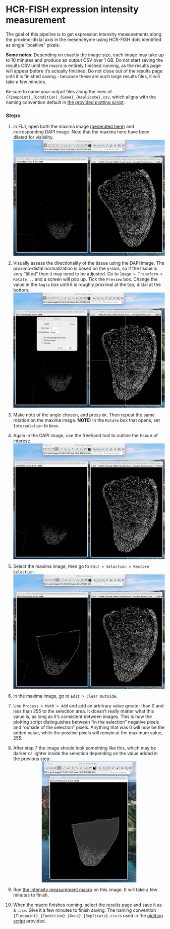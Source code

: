 HCR-FISH expression intensity measurement
================

The goal of this pipeline is to get expression intensity measurements
along the proximo-distal axis in the mesenchyme using HCR-FISH dots
identified as single “positive” pixels.

**Some notes**: Depending on exactly the image size, each image may take
up to 10 minutes and produce an output CSV over 1 GB. Do not start
saving the results CSV until the macro is entirely finished running, as
the results page will appear before it’s actually finished. Do not close
out of the results page until it is finished saving - because these are
such large results files, it will take a few minutes.

Be sure to name your output files along the lines of
`{Timepoint}_{Condition}_{Gene}_{Replicate}.csv`, which aligns with the
naming convention default in [the provided plotting
script](./scripts/IntensityPlotting_Sample.R).

### Steps

1.  In FIJI, open both the maxima image [(generated
    here)](./RS_FISH_Analysis.md#creating-maxima-image) and
    corresponding DAPI image. Note that the maxima here have been
    dilated for visibility.
    <img src="./img/Maxima_DAPI_together.png" width="500" style="display: block; margin: auto;" />

2.  Visually assess the directionality of the tissue using the DAPI
    image. The proximo-distal normalization is based on the y-axis, so
    if the tissue is very “tilted” then it may need to be adjusted. Go
    to `Image > Transform > Rotate...` and a screen will pop up. Tick
    the `Preview` box. Change the value in the `Angle` box until it is
    roughly proximal at the top, distal at the bottom.
    <img src="./img/Rotate_DAPI.png" width="500" style="display: block; margin: auto;" />

3.  Make note of the angle chosen, and press `OK`. Then repeat the same
    rotation on the maxima image. **NOTE:** in the `Rotate` box that
    opens, set `Interpolation` to `None`.

4.  Again in the DAPI image, use the freehand tool to outline the tissue
    of interest:
    <img src="./img/DAPI_outlined.png" width="500" style="display: block; margin: auto;" />

5.  Select the maxima image, then go to
    `Edit > Selection > Restore Selection`.
    <img src="./img/Maxima_outlined.png" width="500" style="display: block; margin: auto;" />

6.  In the maxima image, go to `Edit > Clear Outside`.

7.  Use `Process > Math > Add` and add an arbitrary value greater than 0
    and less than 255 to the selection area. It doesn’t really matter
    what this value is, as long as it’s consistent between images. This
    is how the plotting script distinguishes between “in the selection”
    negative pixels and “outside of the selection” pixels. Anything that
    was 0 will now be the added value, while the positive pixels will
    remain at the maximum value, 255.

8.  After step 7 the image should look something like this, which may be
    darker or lighter inside the selection depending on the value added
    in the previous step:
    <img src="./img/Maxima_processed.png" width="300" style="display: block; margin: auto;" />

9.  Run [the intensity measurement
    macro](./scripts/intensity_measurement.ijm) on this image. It will
    take a few minutes to finish.

10. When the macro finishes running, select the results page and save it
    as a `.csv`. Give it a few minutes to finish saving. The naming
    convention `{Timepoint}_{Condition}_{Gene}_{Replicate}.csv` is used
    in the [plotting script](./scripts/IntensityPlotting_Sample.R)
    provided.
